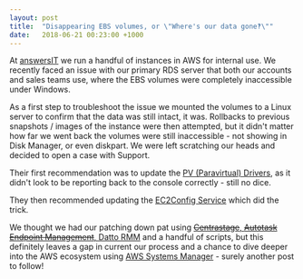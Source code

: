 ```yaml
---
layout: post
title:  "Disappearing EBS volumes, or \"Where's our data gone‽\""
date:   2018-06-21 00:23:00 +1000
---
```

At [answersIT](https://answersit.com.au) we run a handful of instances in AWS for internal use. We recently faced an issue with our primary RDS server that both our accounts and sales teams use, where the EBS volumes were completely inaccessible under Windows.

As a first step to troubleshoot the issue we mounted the volumes to a Linux server to confirm that the data was still intact, it was. Rollbacks to previous snapshots / images of the instance were then attempted, but it didn't matter how far we went back the volumes were still  inaccessible - not showing in Disk Manager, or even diskpart. We were left scratching our heads and decided to open a case with Support.

Their first recommendation was to update the [PV (Paravirtual) Drivers](https://docs.aws.amazon.com/AWSEC2/latest/WindowsGuide/Upgrading_PV_drivers.html), as it didn't look to be reporting back to the console correctly - still no dice.

They then recommended updating the [EC2Config Service](https://docs.aws.amazon.com/AWSEC2/latest/WindowsGuide/ec2config-service.html) which did the trick.

We thought we had our patching down pat using [~~Centrastage~~, ~~Autotask Endpoint Management~~, Datto RMM](https://www.datto.com/business-management/datto-rmm) and a handful of scripts, but this definitely leaves a gap in current our process and a chance to dive deeper into the AWS ecosystem using [AWS Systems Manager](https://docs.aws.amazon.com/systems-manager/latest/userguide/what-is-systems-manager.html) - surely another post to follow!